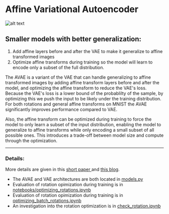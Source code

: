 # Affine Variational Autoencoder
![alt text](imgs/affine_vae_1d.png)
## Smaller models with better generalization:
1. Add affine layers before and after the VAE to make it generalize to affine transformed images
2. Optimize affine transforms during training so the model will learn to encode only a subset of the full distribution.

The AVAE is a variant of the VAE that can handle generalizing to affine transformed images by adding affine transform layers before and after the model, and optimizing the affine transform to reduce the VAE's loss. Because the VAE's loss is a lower bound of the probablilty of the sample, by optimizing this we push the input to be likely under the training distribution. For both rotations and general affine transforms on MNIST the AVAE significantly improves performance compared to VAE.

Also, the affine transform can be optimized during training to force the model to only learn a subset of the input distribution, enabling the model to generalize to affine transforms while only encoding a small subset of all possible ones. This introduces a trade-off between model size and compute through the optimization. 

---
### Details:
More details are given in this [short paper ](avae_icml_udl_2019.pdf) and [this blog](http://www.renebidart.com/Affine-Variational-Autoencoders-for-Efficient-Generalization/).
* The AVAE and VAE architectures are both located in [models.py](model/models.py)
* Evaluation of rotation opimization during training is in [notebooks/optimizing_rotations.ipynb](notebooks/optimizing_rotations.ipynb)
* Evaluation of rotation opimization during training is in [optimizing_batch_rotations.ipynb](notebooks/optimizing_batch_rotations.ipynb)
* An investigation into the rotation optimization is in [check_rotation.ipynb](notebooks/check_rotation.ipynb)

